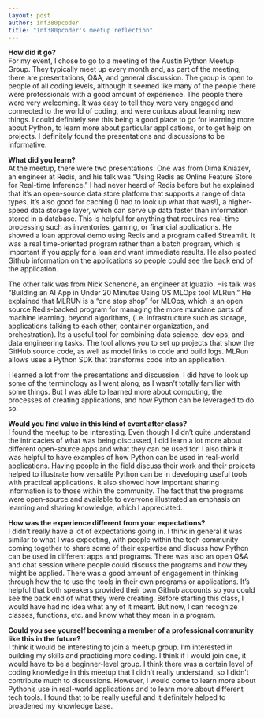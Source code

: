 ```yaml
---
layout: post
author: inf380pcoder
title: "Inf380pcoder's meetup reflection"
---
```


**How did it go?**
<br /> For my event, I chose to go to a meeting of the Austin Python Meetup Group. They typically meet up every month and, as part of the meeting, there are presentations, Q&A, and general discussion. The group is open to people of all coding levels, although it seemed like many of the people there were professionals with a good amount of experience. The people there were very welcoming. It was easy to tell they were very engaged and connected to the world of coding, and were curious about learning new things. I could definitely see this being a good place to go for learning more about Python, to learn more about particular applications, or to get help on projects. I definitely found the presentations and discussions to be informative. 

**What did you learn?**
<br /> At the meetup, there were two presentations. One was from Dima Kniazev, an engineer at Redis, and his talk was “Using Redis as Online Feature Store for Real-time Inference.” I had never heard of Redis before but he explained that it’s an open-source data store platform that supports a range of data types. It’s also good for caching (I had to look up what that was!), a higher-speed data storage layer, which can serve up data faster than information stored in a database. This is helpful for anything that requires real-time processing such as inventories, gaming, or financial applications. He showed a loan approval demo using Redis and a program called Streamlit. It was a real time-oriented program rather than a batch program, which is important if you apply for a loan and want immediate results. He also posted Github information on the applications so people could see the back end of the application. 

The other talk was from Nick Schenone, an engineer at Iguazio. His talk was “Building an AI App in Under 20 Minutes Using OS MLOps tool MLRun.” He explained that MLRUN is a “one stop shop” for MLOps, which is an open source Redis-backed program for managing the more mundane parts of machine learning, beyond algorithms, (i.e. infrastructure such as storage, applications talking to each other, container organization, and orchestration). Its a useful tool for combining data science, dev ops, and data engineering tasks. The tool allows you to set up projects that show the GitHub source code, as well as model links to code and build logs. MLRun allows uses a Python SDK that transforms code into an application.

I learned a lot from the presentations and discussion. I did have to look up some of the terminology as I went along, as I wasn’t totally familiar with some things. But I was able to learned more about computing, the processes of creating applications, and how Python can be leveraged to do so. 

**Would you find value in this kind of event after class?** 
<br /> I found the meetup to be interesting. Even though I didn’t quite understand the intricacies of what was being discussed, I did learn a lot more about different open-source apps and what they can be used for. I also think it was helpful to have examples of how Python can be used in real-world  applications. Having people in the field discuss their work and their projects helped to illustrate how versatile Python can be in developing useful tools with practical applications. It also showed how important sharing information is to those within the community. The fact that the programs were open-source and available to everyone illustrated an emphasis on learning and sharing knowledge, which I appreciated. 

**How was the experience different from your expectations?**
<br /> I didn’t really have a lot of expectations going in. I think in general it was similar to what I was expecting, with people within the tech community coming together to share some of their expertise and discuss how Python can be used in different apps and programs. There was also an open Q&A and chat session where people could discuss the programs and how they might be applied. There was a good amount of engagement in thinking through how the to use the tools in their own programs or applications. It’s helpful that both speakers provided their own Github accounts so you could see the back end of what they were creating. Before starting this class, I would have had no idea what any of it meant. But now, I can recognize classes, functions, etc. and know what they mean in a program.

**Could you see yourself becoming a member of a professional community like this in the future?**
<br /> I think it would be interesting to join a meetup group. I’m interested in building my skills and practicing more coding. I think if I would join one, it would have to be a beginner-level group. I think there was a certain level of coding knowledge in this meetup that I didn’t really understand, so I didn’t contribute much to discussions. However, I would come to learn more about Python’s use in real-world applications and to learn more about different tech tools. I found that to be really useful and it definitely helped to broadened my knowledge base.  
